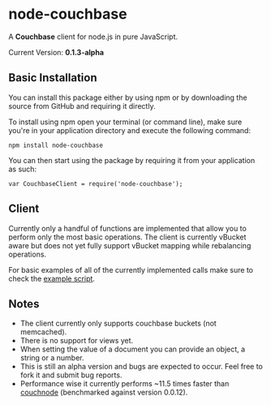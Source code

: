 node-couchbase
==============================================================

A **Couchbase** client for node.js in pure JavaScript.

Current Version: **0.1.3-alpha**

Basic Installation
----------------------------

You can install this package either by using npm or by downloading the source from GitHub and requiring it directly.

To install using npm open your terminal (or command line), make sure you're in your application directory and execute the following command:

    npm install node-couchbase
    
You can then start using the package by requiring it from your application as such:

    var CouchbaseClient = require('node-couchbase');
    
Client
------------------

Currently only a handful of functions are implemented that allow you to perform only the most basic operations.
The client is currently vBucket aware but does not yet fully support vBucket mapping while rebalancing operations.

For basic examples of all of the currently implemented calls make sure to check the [example script](https://github.com/OrfeasZ/node-couchbase/tree/master/example.js).

Notes
----

* The client currently only supports couchbase buckets (not memcached).
* There is no support for views yet.
* When setting the value of a document you can provide an object, a string or a number.
* This is still an alpha version and bugs are expected to occur. Feel free to fork it and submit bug reports.
* Performance wise it currently performs ~11.5 times faster than [couchnode](https://github.com/couchbase/couchnode) (benchmarked against version 0.0.12).
